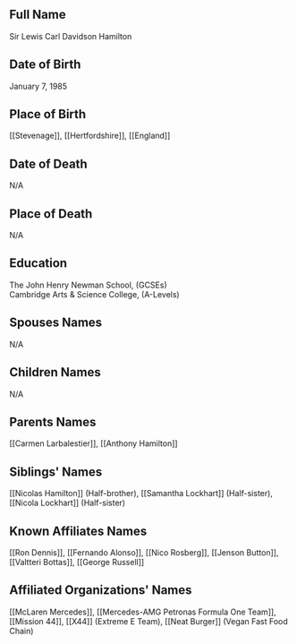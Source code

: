 ## Full Name

Sir Lewis Carl Davidson Hamilton

## Date of Birth

January 7, 1985

## Place of Birth

[[Stevenage]], [[Hertfordshire]], [[England]]

## Date of Death

N/A

## Place of Death

N/A

## Education

The John Henry Newman School, (GCSEs)  
Cambridge Arts & Science College, (A-Levels)

## Spouses Names

N/A

## Children Names

N/A

## Parents Names

[[Carmen Larbalestier]], [[Anthony Hamilton]]

## Siblings' Names

[[Nicolas Hamilton]] (Half-brother), [[Samantha Lockhart]] (Half-sister), [[Nicola Lockhart]] (Half-sister)

## Known Affiliates Names

[[Ron Dennis]], [[Fernando Alonso]], [[Nico Rosberg]], [[Jenson Button]], [[Valtteri Bottas]], [[George Russell]]

## Affiliated Organizations' Names

[[McLaren Mercedes]], [[Mercedes-AMG Petronas Formula One Team]], [[Mission 44]], [[X44]] (Extreme E Team), [[Neat Burger]] (Vegan Fast Food Chain)